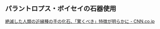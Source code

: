 ## パラントロプス・ボイセイの石器使用

[絶滅した人類の近縁種の手の化石、「驚くべき」特徴が明らかに - CNN.co.jp](https://www.cnn.co.jp/fringe/35239295.html)
